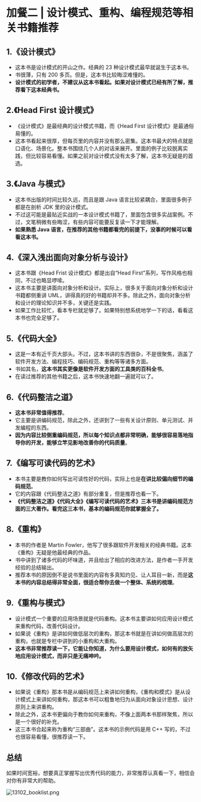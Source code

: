 # 加餐二 | 设计模式、重构、编程规范等相关书籍推荐

## 1.《设计模式》

- 这本书是设计模式的开山之作。经典的 23 种设计模式最早就诞生于这本书。
- 书很薄，只有 200 多页。但是，这本书比较晦涩难懂的。
- **设计模式的初学者，不建议从这本书看起。如果对设计模式已经有所了解，推荐看下这本经典书。**

## 2.《Head First 设计模式》

- 《设计模式》是最经典的设计模式书籍，而《Head First 设计模式》是最通俗易懂的。
- 这本书看起来很厚，但每页里的内容并没有那么密集。这本书最大的特点就是口语化、场景化。整本书围绕几个人的对话来展开。里面的例子比较脱离实践，但比较容易看懂。如果之前对设计模式没有太多了解，这本书无疑是的首选。

## 3.《Java 与模式》

- 这本书出版的时间比较久远，而且是跟 Java 语言比较紧耦合，里面很多例子都是在剖析 JDK 里的设计模式。
- 不过这可能是最贴近实战的一本设计模式书籍了，里面包含很多实战案例。不过，文笔稍微有些晦涩，有些内容可能要反复读一下才能理解。
- **如果熟悉 Java 语言，在推荐的其他书籍都看完的前提下，没事的时候可以看看这本书。**

## 4.《深入浅出面向对象分析与设计》

- 这本书跟《Head Frist 设计模式》都是出自“Head First”系列，写作风格也相同，不过也略显啰嗦。
- 这本书主要是讲面向对象分析和设计。实际上，很多关于面向对象分析和设计书籍都侧重讲 UML，讲得真的好的书籍却并不多。除此之外，面向对象分析和设计的理论知识并不多，关键还是实践。
- 如果工作比较忙，看本专栏就足够了。如果特别想系统地学一下的话，看看这本书也完全足够了。

## 5.《代码大全》

- 这是一本有近千页大部头。不过，这本书讲的东西很杂，不是很聚焦，涵盖了软件开发方法、编程技巧、编码规范、重构等等诸多方面。
- 书如其名，**这本书其实更像是软件开发方面的工具类的百科全书**。
- 在读过推荐的其他书籍之后，这本书快速地翻一遍就可以了。

## 6.《代码整洁之道》

- **这本书非常值得推荐**。
- 它主要是讲编码规范，除此之外，还讲到了一些有关设计原则、单元测试、并发编程的东西。
- **因为内容比较侧重编码规范，所以每个知识点都非常明确，能够很容易落地指导你的开发，能够立竿见影地改善你的代码质量**。

## 7.《编写可读代码的艺术》

- 本书主要是教你如何写出可读性好的代码，实际上也是**在讲比较偏向细节的编码规范**。
- 它的内容跟《代码整洁之道》有部分重复，但是推荐也看一下。
- **《代码整洁之道》《代码大全》《编写可读代码的艺术》三本书是讲编码规范方面的三大著作。看完这三本书，基本的编码规范你就掌握全了。**

## 8.《重构》

- 本书的作者是 Martin Fowler，他写了很多跟软件开发相关的经典书籍。这本《重构》无疑是他最经典的作品。
- 书中讲到了诸多代码的坏味道，并且给出了相应的改进方法，是作者一手开发经验的总结输出。
- 推荐本书的原因倒不是说书里面的内容有多真知灼见、让人耳目一新，而是**这本书的内容总结得非常全面，很适合帮你去做一个整体、系统的梳理**。

## 9.《重构与模式》

- 设计模式一个重要的应用场景就是代码重构。这本书主要讲如何应用设计模式来重构代码，改善代码设计。
- 如果说《重构》是讲如何做低层次的重构，那这本书就是在讲如何做高层次的重构，也就是专栏中讲到的小重构和大重构。
- **这本书非常推荐读一下，它能让你知道，为什么要用设计模式，如何有的放矢地应用设计模式，而非只是无痛呻吟。**

## 10.《修改代码的艺术》

- 如果说《重构》那本书是从编码规范上来讲如何重构，《重构和模式》是从设计模式上来讲如何重构，那这本书可以粗鲁地归为从面向对象设计思想、设计原则上来讲重构。
- 除此之外，这本书更偏向于教你如何来重构，不像上面两本书那样聚焦，所以是一个很好的补充。
- 这三本书合起来称为重构“三部曲”。这本书的示例代码是用 C++ 写的，不过也很容易看懂，很推荐读一下。

## 总结

如果时间宽裕，想要真正掌握写出优秀代码的能力，非常推荐认真看一下，相信会对你有非常大的帮助。

![13102_booklist.png](https://s2.loli.net/2022/05/29/4yIlz1VXvcUROYE.png)
